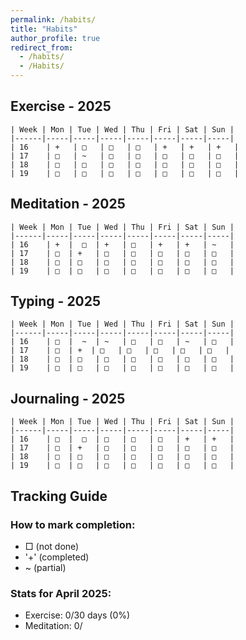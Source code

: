 ```yaml
---
permalink: /habits/
title: "Habits"
author_profile: true
redirect_from: 
  - /habits/
  - /Habits/
---
```


## Exercise - 2025
```
| Week | Mon | Tue | Wed | Thu | Fri | Sat | Sun |
|------|-----|-----|-----|-----|-----|-----|-----|
| 16    | +   | □   | □   | □   | +   | +   | +   |
| 17    | □   | ~   | □   | □   | □   | □   | □   |
| 18    | □   | □   | □   | □   | □   | □   | □   |
| 19    | □   | □   | □   | □   | □   | □   | □   |
```

## Meditation - 2025
```
| Week | Mon | Tue | Wed | Thu | Fri | Sat | Sun |
|------|-----|-----|-----|-----|-----|-----|-----|
| 16    | +  |  □  | +   | □   | +   | +   | ~   |
| 17    | □  | +   | □   | □   | □   | □   | □   |
| 18    | □  | □   | □   | □   | □   | □   | □   |
| 19    | □  | □   | □   | □   | □   | □   | □   |
```

## Typing - 2025
```
| Week | Mon | Tue | Wed | Thu | Fri | Sat | Sun |
|------|-----|-----|-----|-----|-----|-----|-----|
| 16    | □  |  ~  | ~   | □   | □   | ~   | □   |
| 17    | □  | +  | □   | □   | □   | □   | □   |
| 18    | □  | □   | □   | □   | □   | □   | □   |
| 19    | □  | □   | □   | □   | □   | □   | □   |
```

## Journaling - 2025
```
| Week | Mon | Tue | Wed | Thu | Fri | Sat | Sun |
|------|-----|-----|-----|-----|-----|-----|-----|
| 16    | □  |  □  | □   | □   | □   | +   | +   |
| 17    | □  | +   | □   | □   | □   | □   | □   |
| 18    | □  | □   | □   | □   | □   | □   | □   |
| 19    | □  | □   | □   | □   | □   | □   | □   |
```

## Tracking Guide

### How to mark completion:
- □ (not done)
- '+' (completed)
- ~ (partial)

### Stats for April 2025:
- Exercise: 0/30 days (0%)
- Meditation: 0/
